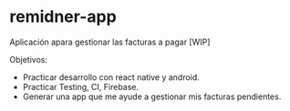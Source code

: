 # remidner-app
Aplicación apara gestionar las facturas a pagar [WIP]

Objetivos: 
 - Practicar desarrollo con react native y android.
 - Practicar Testing, CI, Firebase.
 - Generar una app que me ayude a gestionar mis facturas pendientes.
 
